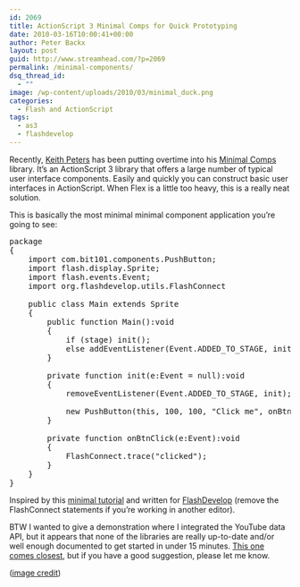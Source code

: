 ```yaml
---
id: 2069
title: ActionScript 3 Minimal Comps for Quick Prototyping
date: 2010-03-16T10:00:41+00:00
author: Peter Backx
layout: post
guid: http://www.streamhead.com/?p=2069
permalink: /minimal-components/
dsq_thread_id:
  - ""
image: /wp-content/uploads/2010/03/minimal_duck.png
categories:
  - Flash and ActionScript
tags:
  - as3
  - flashdevelop
---
```

Recently, <a title="About / Contact - BIT-101" href="http://www.bit-101.com/blog/?page_id=2" target="_blank">Keith Peters</a> has been putting overtime into his <a title="Minimal Comps" href="http://www.minimalcomps.com/" target="_blank">Minimal Comps</a> library. It&#8217;s an ActionScript 3 library that offers a large number of typical user interface components. Easily and quickly you can construct basic user interfaces in ActionScript. When Flex is a little too heavy, this is a really neat solution.

<!--more-->This is basically the most minimal minimal component application you&#8217;re going to see:

<pre lang="ActionScript">package 
{
	import com.bit101.components.PushButton;
	import flash.display.Sprite;
	import flash.events.Event;
	import org.flashdevelop.utils.FlashConnect

	public class Main extends Sprite
	{
		public function Main():void
		{
			if (stage) init();
			else addEventListener(Event.ADDED_TO_STAGE, init);
		}

		private function init(e:Event = null):void
		{
			removeEventListener(Event.ADDED_TO_STAGE, init);

			new PushButton(this, 100, 100, "Click me", onBtnClick);
		}

		private function onBtnClick(e:Event):void
		{
			FlashConnect.trace("clicked");
		}
	}
}</pre>

Inspired by this <a title="Minimal tutorial 01" href="http://www.minimalcomps.com/tutorials/minimal_tutorial_01.html" target="_blank">minimal tutorial</a> and written for <a title="FlashDevelop" href="http://www.flashdevelop.org/" target="_blank">FlashDevelop</a> (remove the FlashConnect statements if you&#8217;re working in another editor).

BTW I wanted to give a demonstration where I integrated the YouTube data API, but it appears that none of the libraries are really up-to-date and/or well enough documented to get started in under 15 minutes. <a title="as3-youtube-data-api" href="http://code.google.com/p/as3-youtube-data-api/" target="_blank">This one comes closest</a>, but if you have a good suggestion, please let me know.

([image credit](http://www.flickr.com/photos/ahudson/2053348794/))

<!-- AddThis Advanced Settings generic via filter on the_content -->

<!-- AddThis Share Buttons generic via filter on the_content -->